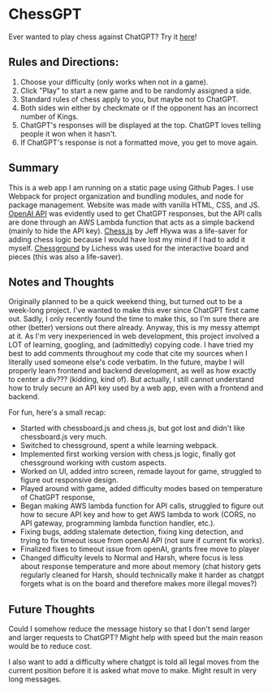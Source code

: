 # ChessGPT

Ever wanted to play chess against ChatGPT? Try it [here](https://vc64.github.io/ChessGPT/)!

## Rules and Directions:

1. Choose your difficulty (only works when not in a game).
2. Click "Play" to start a new game and to be randomly assigned a side.
3. Standard rules of chess apply to you, but maybe not to ChatGPT.
4. Both sides win either by checkmate or if the opponent has an incorrect number of Kings.
5. ChatGPT's responses will be displayed at the top. ChatGPT loves telling people it won when it hasn't.
6. If ChatGPT's response is not a formatted move, you get to move again.

## Summary
This is a web app I am running on a static page using Github Pages. I use Webpack for project organization and bundling modules, and node for package management. Website was made with vanilla HTML, CSS, and JS. [OpenAI API](https://platform.openai.com/docs/api-reference) was evidently used to get ChatGPT responses, but the API calls are done through an AWS Lambda function that acts as a simple backend (mainly to hide the API key). [Chess.js](https://github.com/jhlywa/chess.js) by Jeff Hlywa was a life-saver for adding chess logic because I would have lost my mind if I had to add it myself. [Chessground](https://github.com/lichess-org/chessground) by Lichess was used for the interactive board and pieces (this was also a life-saver). 

## Notes and Thoughts
Originally planned to be a quick weekend thing, but turned out to be a week-long project. I've wanted to make this ever since ChatGPT first came out. Sadly, I only recently found the time to make this, so I'm sure there are other (better) versions out there already. Anyway, this is my messy attempt at it. As I'm very inexperienced in web development, this project involved a LOT of learning, googling, and (admittedly) copying code. I have tried my best to add comments throughout my code that cite my sources when I literally used someone else's code verbatim. In the future, maybe I will properly learn frontend and backend development, as well as how exactly to center a div??? (kidding, kind of). But actually, I still cannot understand how to truly secure an API key used by a web app, even with a frontend and backend. 

For fun, here's a small recap:

* Started with chessboard.js and chess.js, but got lost and didn't like chessboard.js very much.
* Switched to chessground, spent a while learning webpack.
* Implemented first working version with chess.js logic, finally got chessground working with custom aspects.
* Worked on UI, added intro screen, remade layout for game, struggled to figure out responsive design.
* Played around with game, added difficulty modes based on temperature of ChatGPT response, 
* Began making AWS lambda function for API calls, struggled to figure out how to secure API key and how to get AWS lambda to work (CORS, no API gateway, programming lambda function handler, etc.).
* Fixing bugs, adding stalemate detection, fixing king detection, and trying to fix timeout issue from openAI API (not sure if current fix works).
* Finalized fixes to timeout issue from openAI, grants free move to player
* Changed difficulty levels to Normal and Harsh, where focus is less about response temperature and more about memory (chat history gets regularly cleaned for Harsh, should technically make it harder as chatgpt forgets what is on the board and therefore makes more illegal moves?)

## Future Thoughts

Could I somehow reduce the message history so that I don't send larger and larger requests to ChatGPT? Might help with speed but the main reason would be to reduce cost. 

I also want to add a difficulty where chatgpt is told all legal moves from the current position before it is asked what move to make. Might result in very long messages.
